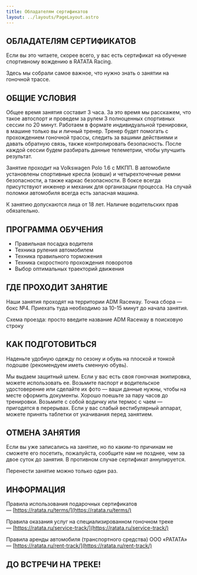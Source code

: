 ```yaml
---
title: Обладателям сертификатов
layout: ../layouts/PageLayout.astro
---
```


## ОБЛАДАТЕЛЯМ СЕРТИФИКАТОВ
Если вы это читаете, скорее всего, у вас есть сертификат на обучение спортивному вождению в RATATA Racing. 

Здесь мы собрали самое важное, что нужно знать о занятии на гоночной трассе.   

## ОБЩИЕ УСЛОВИЯ

Общее время занятия составит 3 часа. За это время мы расскажем, что такое автоспорт и проведем за рулем 3 полноценных спортивных сессии по 20 минут. Работаем в формате индивидуальной тренировки, в машине только вы и личный тренер. Тренер будет помогать с прохождением гоночной трассы, следить за вашими действиями и давать обратную связь, также контролировать безопасность. После каждой сессии будем разбирать данные телеметрии, чтобы улучшить результат.

Занятие проходит на Volkswagen Polo 1.6 с МКПП. В автомобиле установлены спортивные кресла (ковши) и четырехточечные ремни безопасности, а также каркас безопасности. В боксе всегда присутствуют инженер и механик для организации процесса. На случай поломки автомобиля всегда есть запасная машина.

К занятию допускаются лица от 18 лет. Наличие водительских прав обязательно.  

## ПРОГРАММА ОБУЧЕНИЯ

- Правильная посадка водителя
- Техника руления автомобилем
- Техника правильного торможения
- Техника скоростного прохождения поворотов
- Выбор оптимальных траекторий движения

## ГДЕ ПРОХОДИТ ЗАНЯТИЕ

Наши занятия проходят на территории ADM Raceway. Точка сбора — бокс №4. Приехать туда необходимо за 10-15 минут до начала занятия.

Схема проезда: просто введите название ADM Raceway в поисковую строку 

## КАК ПОДГОТОВИТЬСЯ

Наденьте удобную одежду по сезону и обувь на плоской и тонкой подошве (рекомендуем иметь сменную обувь).

Мы выдаем защитный шлем. Если у вас есть своя гоночная экипировка, можете использовать ее. Возьмите паспорт и водительское удостоверение или сделайте их фото — ваши данные нужны, чтобы на месте оформить документы. Хорошо поешьте за пару часов до тренировки. Возьмите с собой водичку или термос с чаем — пригодятся в перерывах. Если у вас слабый вестибулярный аппарат, можете принять таблетки от укачивания перед занятием.

## ОТМЕНА ЗАНЯТИЯ

Если вы уже записались на занятие, но по каким-то причинам не сможете его посетить, пожалуйста, сообщите нам не позднее, чем за двое суток до занятия. В противном случае сертификат аннулируется. 

Перенести занятие можно только один раз.

## ИНФОРМАЦИЯ

Правила использования подарочных сертификатов — [https://ratata.ru/terms/](https://ratata.ru/terms/)

Правила оказания услуг на специализированном гоночном треке — [https://ratata.ru/service-track/](https://ratata.ru/service-track/)

Правила аренды автомобиля (транспортного средства) ООО «РАТАТА» — [https://ratata.ru/rent-track/](https://ratata.ru/rent-track/)

## ДО ВСТРЕЧИ НА ТРЕКЕ!